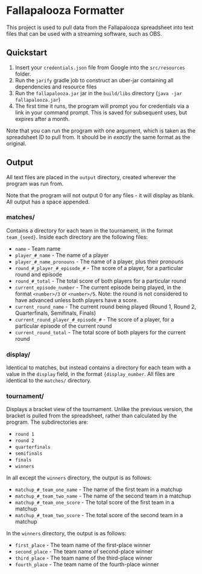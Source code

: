 # Fallapalooza Formatter
This project is used to pull data from the Fallapalooza spreadsheet into text files that can be used with a streaming
software, such as OBS. 

## Quickstart
1. Insert your `credentials.json` file from Google into the `src/resources` folder.
2. Run the `jarify` gradle job to construct an uber-jar containing all dependencies and resource files
3. Run the `fallapalooza.jar` jar in the `build/libs` directory (`java -jar fallapalooza.jar`)
4. The first time it runs, the program will prompt you for credentials via a link in your command prompt. This is
saved for subsequent uses, but expires after a month.

Note that you can run the program with one argument, which is taken as the spreadsheet ID to pull from. It should
be in *exactly* the same format as the original.

## Output
All text files are placed in the `output` directory, created wherever the program was run from.

Note that the program will not output 0 for any files - it will display as blank. All output has a space appended.

### matches/
Contains a directory for each team in the tournament, in the format `team_{seed}`. Inside each directory are the
following files:
* `name` - Team name
* `player_#_name` - The name of a player
* `player_#_name_pronouns` - The name of a player, plus their pronouns
* `round_#_player_#_episode_#` - The score of a player, for a particular round and episode
* `round_#_total` - The total score of both players for a particular round
* `current_episode_number` - The current episode being played, in the format `<number>/3` or `<number>/5`. Note:
the round is not considered to have advanced unless both players have a score.
* `current_round_name` - The current round being played (Round 1, Round 2, Quarterfinals, Semifinals, Finals)
* `current_round_player_#_episode_#` - The score of a player, for a particular episode of the current round
* `current_round_total` - The total score of both players for the current round

### display/
Identical to matches, but instead contains a directory for each team with a value in the `display` field, in the format
`{display_number`. All files are identical to the `matches/` directory.

### tournament/
Displays a bracket view of the tournament. Unlike the previous version, the bracket is pulled from the spreadsheet, 
rather than calculated by the program. The subdirectories are:
* `round 1`
* `round 2`
* `quarterfinals`
* `semifinals`
* `finals`
* `winners`

In all except the `winners` directory, the output is as follows:
* `matchup_#_team_one_name` - The name of the first team in a matchup
* `matchup_#_team_two_name` - The name of the second team in a matchup
* `matchup_#_team_one_score` - The total score of the first team in a matchup
* `matchup_#_team_two_score` - The total score of the second team in a matchup

In the `winners` directory, the output is as follows:
* `first_place` - The team name of the first-place winner
* `second_place` - The team name of second-place winner
* `third_place` - The team name of the third-place winner
* `fourth_place` - The team name of the fourth-place winner


